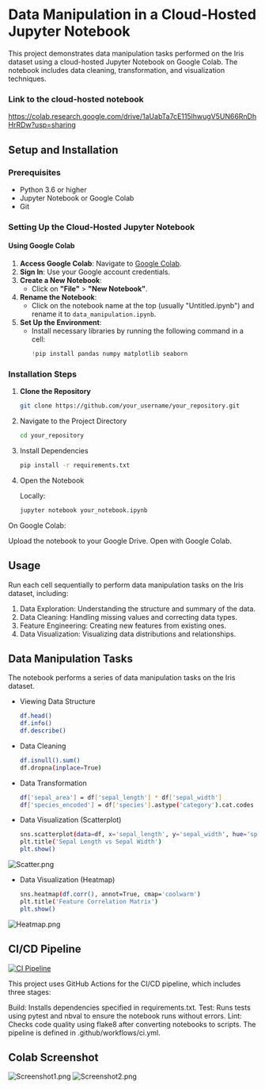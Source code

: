 # Data Manipulation in a Cloud-Hosted Jupyter Notebook

This project demonstrates data manipulation tasks performed on the Iris dataset using a cloud-hosted Jupyter Notebook on Google Colab. The notebook includes data cleaning, transformation, and visualization techniques.

### Link to the cloud-hosted notebook
https://colab.research.google.com/drive/1aUabTa7cE115lhwugV5UN66RnDhHrRDw?usp=sharing
## Setup and Installation

### Prerequisites

- Python 3.6 or higher
- Jupyter Notebook or Google Colab
- Git

### Setting Up the Cloud-Hosted Jupyter Notebook

#### Using Google Colab

1. **Access Google Colab**: Navigate to [Google Colab](https://colab.research.google.com/).
2. **Sign In**: Use your Google account credentials.
3. **Create a New Notebook**:
   - Click on **"File"** > **"New Notebook"**.
4. **Rename the Notebook**:
   - Click on the notebook name at the top (usually "Untitled.ipynb") and rename it to `data_manipulation.ipynb`.
5. **Set Up the Environment**:
   - Install necessary libraries by running the following command in a cell:
     ```python
     !pip install pandas numpy matplotlib seaborn
### Installation Steps

1. **Clone the Repository**

   ```bash
   git clone https://github.com/your_username/your_repository.git

2. Navigate to the Project Directory

   ```bash
   cd your_repository

3. Install Dependencies

    ```bash
    pip install -r requirements.txt

4. Open the Notebook

    Locally:

    ```bash
    jupyter notebook your_notebook.ipynb

On Google Colab:

Upload the notebook to your Google Drive.
Open with Google Colab.

## Usage
Run each cell sequentially to perform data manipulation tasks on the Iris dataset, including:

1. Data Exploration: Understanding the structure and summary of the data.
2. Data Cleaning: Handling missing values and correcting data types.
3. Feature Engineering: Creating new features from existing ones.
4. Data Visualization: Visualizing data distributions and relationships.
## Data Manipulation Tasks
The notebook performs a series of data manipulation tasks on the Iris dataset.
- Viewing Data Structure
    ```bash
    df.head()
    df.info()
    df.describe()
-  Data Cleaning
    ```bash
    df.isnull().sum()
    df.dropna(inplace=True)
-  Data Transformation
    ```bash
    df['sepal_area'] = df['sepal_length'] * df['sepal_width']
    df['species_encoded'] = df['species'].astype('category').cat.codes
-  Data Visualization (Scatterplot)
    ```bash
    sns.scatterplot(data=df, x='sepal_length', y='sepal_width', hue='species')
    plt.title('Sepal Length vs Sepal Width')
    plt.show()

![Scatter.png](Scatter.png)
-  Data Visualization (Heatmap)
    ```bash
    sns.heatmap(df.corr(), annot=True, cmap='coolwarm')
    plt.title('Feature Correlation Matrix')
    plt.show()

![Heatmap.png](Heatmap.png)
## CI/CD Pipeline
[![CI Pipeline](https://github.com/iikikk/Cloud-Hosted-Notebook-Data-Manipulation/actions/workflows/ci.yml/badge.svg)](https://github.com/iikikk/Cloud-Hosted-Notebook-Data-Manipulation/actions/workflows/ci.yml)

This project uses GitHub Actions for the CI/CD pipeline, which includes three stages:

Build: Installs dependencies specified in requirements.txt.
Test: Runs tests using pytest and nbval to ensure the notebook runs without errors.
Lint: Checks code quality using flake8 after converting notebooks to scripts.
The pipeline is defined in .github/workflows/ci.yml.

## Colab Screenshot
![Screenshot1.png](Screenshot1.png)
![Screenshot2.png](Screenshot2.png)
